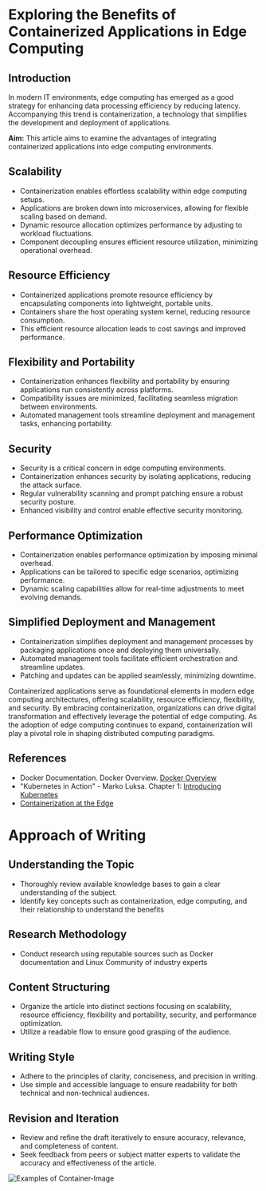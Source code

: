 # Exploring the Benefits of Containerized Applications in Edge Computing

## Introduction
In modern IT environments, edge computing has emerged as a good strategy for enhancing data processing efficiency by reducing latency. Accompanying this trend is containerization, a technology that simplifies the development and deployment of applications. 

**Aim:** This article aims to examine the advantages of integrating containerized applications into edge computing environments.

## Scalability
- Containerization enables effortless scalability within edge computing setups.
- Applications are broken down into microservices, allowing for flexible scaling based on demand.
- Dynamic resource allocation optimizes performance by adjusting to workload fluctuations.
- Component decoupling ensures efficient resource utilization, minimizing operational overhead.

## Resource Efficiency
- Containerized applications promote resource efficiency by encapsulating components into lightweight, portable units.
- Containers share the host operating system kernel, reducing resource consumption.
- This efficient resource allocation leads to cost savings and improved performance.

## Flexibility and Portability
- Containerization enhances flexibility and portability by ensuring applications run consistently across platforms.
- Compatibility issues are minimized, facilitating seamless migration between environments.
- Automated management tools streamline deployment and management tasks, enhancing portability.

## Security
- Security is a critical concern in edge computing environments.
- Containerization enhances security by isolating applications, reducing the attack surface.
- Regular vulnerability scanning and prompt patching ensure a robust security posture.
- Enhanced visibility and control enable effective security monitoring.

## Performance Optimization
- Containerization enables performance optimization by imposing minimal overhead.
- Applications can be tailored to specific edge scenarios, optimizing performance.
- Dynamic scaling capabilities allow for real-time adjustments to meet evolving demands.

## Simplified Deployment and Management
- Containerization simplifies deployment and management processes by packaging applications once and deploying them universally.
- Automated management tools facilitate efficient orchestration and streamline updates.
- Patching and updates can be applied seamlessly, minimizing downtime.

Containerized applications serve as foundational elements in modern edge computing architectures, offering scalability, resource efficiency, flexibility, and security. By embracing containerization, organizations can drive digital transformation and effectively leverage the potential of edge computing. As the adoption of edge computing continues to expand, containerization will play a pivotal role in shaping distributed computing paradigms.

## References
- Docker Documentation. Docker Overview. [Docker Overview](https://docs.docker.com/get-started/overview/)
- "Kubernetes in Action" - Marko Luksa. Chapter 1: [Introducing Kubernetes](https://www.manning.com/books/kubernetes-in-action)
- [Containerization at the Edge](https://insights.sei.cmu.edu/blog/containerization-at-the-edge/)

# Approach of Writing

## Understanding the Topic
- Thoroughly review available knowledge bases to gain a clear understanding of the subject.
- Identify key concepts such as containerization, edge computing, and their relationship to understand the benefits

## Research Methodology
- Conduct research using reputable sources such as Docker documentation and Linux Community of industry experts

## Content Structuring
- Organize the article into distinct sections focusing on scalability, resource efficiency, flexibility and portability, security, and performance optimization.
- Utilize a readable flow to ensure good grasping of the audience.

## Writing Style
- Adhere to the principles of clarity, conciseness, and precision in writing.
- Use simple and accessible language to ensure readability for both technical and non-technical audiences.

## Revision and Iteration
- Review and refine the draft iteratively to ensure accuracy, relevance, and completeness of content.
- Seek feedback from peers or subject matter experts to validate the accuracy and effectiveness of the article.

![Examples of Container-Image]([URL](https://insights.sei.cmu.edu/media/images/Containerization_fig_1.original.png)https://insights.sei.cmu.edu/media/images/Containerization_fig_1.original.png)

